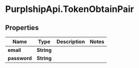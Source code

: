 # PurplshipApi.TokenObtainPair

## Properties

Name | Type | Description | Notes
------------ | ------------- | ------------- | -------------
**email** | **String** |  | 
**password** | **String** |  | 


